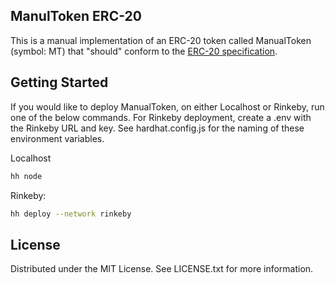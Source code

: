## ManulToken ERC-20 
This is a manual implementation of an ERC-20 token called ManualToken (symbol: MT) that "should" conform to the [ERC-20 specification](https://eips.ethereum.org/EIPS/eip-20).

## Getting Started
If you would like to deploy ManualToken, on either Localhost or Rinkeby, run one of the below commands. For Rinkeby deployment, create a .env with the Rinkeby URL and key. See hardhat.config.js for the naming of these environment variables.

Localhost
```bash
hh node
```
Rinkeby: 
```bash
hh deploy --network rinkeby
```

## License 
Distributed under the MIT License. See LICENSE.txt for more information.
